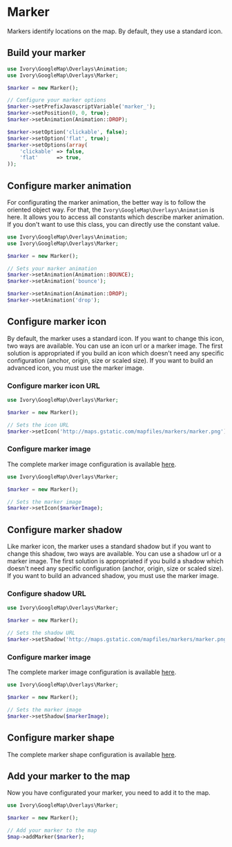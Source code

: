 # Marker

Markers identify locations on the map. By default, they use a standard icon.

## Build your marker

``` php
use Ivory\GoogleMap\Overlays\Animation;
use Ivory\GoogleMap\Overlays\Marker;

$marker = new Marker();

// Configure your marker options
$marker->setPrefixJavascriptVariable('marker_');
$marker->setPosition(0, 0, true);
$marker->setAnimation(Animation::DROP);

$marker->setOption('clickable', false);
$marker->setOption('flat', true);
$marker->setOptions(array(
    'clickable' => false,
    'flat'      => true,
));
```

## Configure marker animation

For configurating the marker animation, the better way is to follow the oriented object way. For that, the
``Ivory\GoogleMap\Overlays\Animation`` is here. It allows you to access all constants which describe marker animation.
If you don't want to use this class, you can directly use the constant value.

``` php
use Ivory\GoogleMap\Overlays\Animation;
use Ivory\GoogleMap\Overlays\Marker;

$marker = new Marker();

// Sets your marker animation
$marker->setAnimation(Animation::BOUNCE);
$marker->setAnimation('bounce');

$marker->setAnimation(Animation::DROP);
$marker->setAnimation('drop');
```

## Configure marker icon

By default, the marker uses a standard icon. If you want to change this icon, two ways are available. You can use an
icon url or a marker image. The first solution is appropriated if you build an icon which doesn't need any specific
configuration (anchor, origin, size or scaled size). If you want to build an advanced icon, you must use the marker
image.

### Configure marker icon URL

``` php
use Ivory\GoogleMap\Overlays\Marker;

$marker = new Marker();

// Sets the icon URL
$marker->setIcon('http://maps.gstatic.com/mapfiles/markers/marker.png');
```

### Configure marker image

The complete marker image configuration is available
[here](https://github.com/yappabe/ivory-google-map/blob/master/doc/usage/overlays/marker_image.md).

``` php
use Ivory\GoogleMap\Overlays\Marker;

$marker = new Marker();

// Sets the marker image
$marker->setIcon($markerImage);
```

## Configure marker shadow

Like marker icon, the marker uses a standard shadow but if you want to change this shadow, two ways are available. You
can use a shadow url or a marker image. The first solution is appropriated if you build a shadow which doesn't need any
specific configuration (anchor, origin, size or scaled size). If you want to build an advanced shadow, you must use the
marker image.

### Configure shadow URL

``` php
use Ivory\GoogleMap\Overlays\Marker;

$marker = new Marker();

// Sets the shadow URL
$marker->setShadow('http://maps.gstatic.com/mapfiles/markers/marker.png');
```

### Configure marker image

The complete marker image configuration is available
[here](https://github.com/yappabe/ivory-google-map/blob/master/doc/usage/overlays/marker_image.md).

``` php
use Ivory\GoogleMap\Overlays\Marker;

$marker = new Marker();

// Sets the marker image
$marker->setShadow($markerImage);
```

## Configure marker shape

The complete marker shape configuration is available
[here](https://github.com/yappabe/ivory-google-map/blob/master/doc/usage/overlays/marker_shape.md).

## Add your marker to the map

Now you have configurated your marker, you need to add it to the map.

``` php
use Ivory\GoogleMap\Overlays\Marker;

$marker = new Marker();

// Add your marker to the map
$map->addMarker($marker);
```
